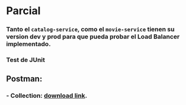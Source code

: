 # Parcial

### Tanto el `catalog-service`, como el `movie-service` tienen su version dev y prod para que pueda probar el Load Balancer implementado.

### Test de JUnit

## Postman:
  ### - Collection: [download link](https://drive.google.com/uc?export=download&id=19uvcC99sLkqoOBdMN5sWswXNZowbxx0K).
